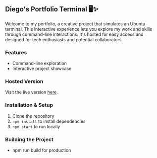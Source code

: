 ## Diego's Portfolio Terminal 🖥️✨
Welcome to my portfolio, a creative project that simulates an Ubuntu terminal. This interactive experience lets you explore my work and skills through command-line interactions. It's hosted for easy access and designed for tech enthusiasts and potential collaborators.

### Features
- Command-line exploration
- Interactive project showcase

### Hosted Version
Visit the live version [here](https://www.diegogliarte.com/).

### Installation & Setup
1. Clone the repository
2. `npm install` to install dependencies
3. `npm start` to run locally

### Building the Project
- npm run build for production
